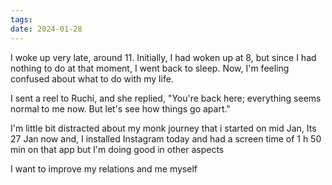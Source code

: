 ```yaml
---
tags: 
date: 2024-01-28
---
```

I woke up very late, around 11. Initially, I had woken up at 8, but since I had nothing to do at that moment, I went back to sleep. Now, I'm feeling confused about what to do with my life.

I sent a reel to Ruchi, and she replied, "You're back here; everything seems normal to me now. But let's see how things go apart."

I'm little bit distracted about my monk journey that i started on mid Jan, Its 27 Jan now and, I installed Instagram today and had a screen time of 1 h 50 min on that app but I'm doing good in other aspects

I want to improve my relations and me myself